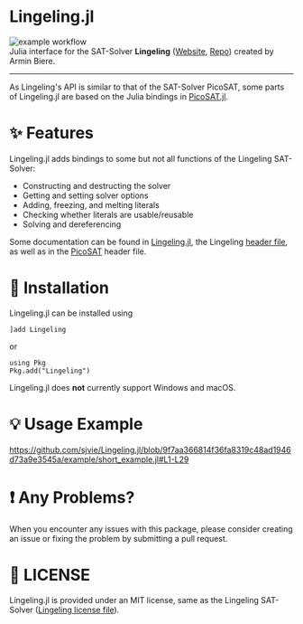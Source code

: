 # Lingeling.jl
![example workflow](https://github.com/sjvie/Lingeling.jl/actions/workflows/testing.yml/badge.svg)\
Julia interface for the SAT-Solver **Lingeling** ([Website](https://fmv.jku.at/lingeling/), [Repo](https://github.com/arminbiere/lingeling)) created by Armin Biere.

-----
As Lingeling's API is similar to that of the SAT-Solver PicoSAT, some parts of Lingeling.jl are based on the Julia bindings in [PicoSAT.jl](https://github.com/sisl/PicoSAT.jl).

# ✨ Features
Lingeling.jl adds bindings to some but not all functions of the Lingeling SAT-Solver:
- Constructing and destructing the solver
- Getting and setting solver options
- Adding, freezing, and melting literals
- Checking whether literals are usable/reusable
- Solving and dereferencing

Some documentation can be found in [Lingeling.jl](https://github.com/sjvie/Lingeling.jl/blob/9f7aa366814f36fa8319c48ad1946d73a9e3545a/src/Lingeling.jl), the Lingeling [header file](https://github.com/arminbiere/lingeling/blob/89a167d0d2efe98d983c87b5b84175b40ea55842/lglib.h), as well as in the [PicoSAT](https://fmv.jku.at/picosat/) header file.

# 🔧 Installation
Lingeling.jl can be installed using
```
]add Lingeling
```
or
```
using Pkg
Pkg.add("Lingeling")
```

Lingeling.jl does **not** currently support Windows and macOS.

# 💡 Usage Example

https://github.com/sjvie/Lingeling.jl/blob/9f7aa366814f36fa8319c48ad1946d73a9e3545a/example/short_example.jl#L1-L29

# ❗ Any Problems?
When you encounter any issues with this package, please consider creating an issue or fixing the problem by submitting a pull request.

# 💼 LICENSE
Lingeling.jl is provided under an MIT license, same as the Lingeling SAT-Solver ([Lingeling license file](https://github.com/arminbiere/lingeling/blob/89a167d0d2efe98d983c87b5b84175b40ea55842/COPYING)).
